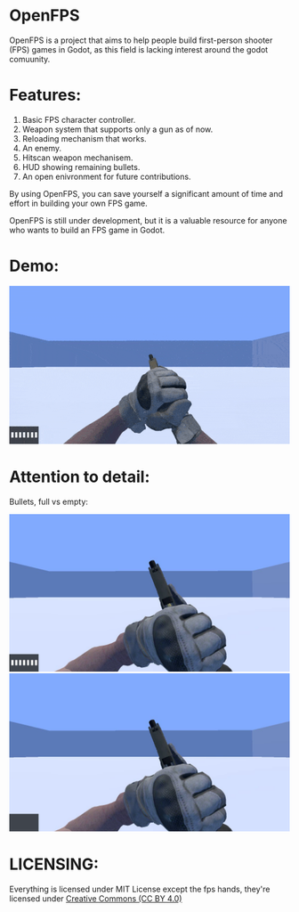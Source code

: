 # OpenFPS
 OpenFPS is a project that aims to help people build first-person shooter (FPS) games in Godot, as this field is lacking interest around the godot comuunity.
# Features:
 1. Basic FPS character controller.
 2. Weapon system that supports only a gun as of now.
 3. Reloading mechanism that works.
 4. An enemy.
 5. Hitscan weapon mechanisem.
 6. HUD showing remaining bullets.
 7. An open enivronment for future contributions.
 
By using OpenFPS, you can save yourself a significant amount of time and effort in building your own FPS game.

OpenFPS is still under development, but it is a valuable resource for anyone who wants to build an FPS game in Godot.

# Demo:

![demo](https://github.com/IMYdev/OpenFPS/blob/main/demo.gif)

# Attention to detail:
Bullets, full vs empty:

![full](https://github.com/IMYdev/OpenFPS/blob/main/full.png)
![empty](https://github.com/IMYdev/OpenFPS/blob/main/empty.png)

# LICENSING:
Everything is licensed under MIT License except the fps hands, they're licensed under [Creative Commons (CC BY 4.0)](https://creativecommons.org/licenses/by/4.0/)
